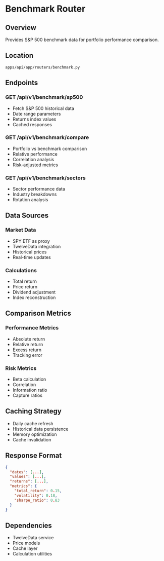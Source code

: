 # Benchmark Router

## Overview
Provides S&P 500 benchmark data for portfolio performance comparison.

## Location
`apps/api/app/routers/benchmark.py`

## Endpoints

### GET /api/v1/benchmark/sp500
- Fetch S&P 500 historical data
- Date range parameters
- Returns index values
- Cached responses

### GET /api/v1/benchmark/compare
- Portfolio vs benchmark comparison
- Relative performance
- Correlation analysis
- Risk-adjusted metrics

### GET /api/v1/benchmark/sectors
- Sector performance data
- Industry breakdowns
- Rotation analysis

## Data Sources

### Market Data
- SPY ETF as proxy
- TwelveData integration
- Historical prices
- Real-time updates

### Calculations
- Total return
- Price return
- Dividend adjustment
- Index reconstruction

## Comparison Metrics

### Performance Metrics
- Absolute return
- Relative return
- Excess return
- Tracking error

### Risk Metrics
- Beta calculation
- Correlation
- Information ratio
- Capture ratios

## Caching Strategy
- Daily cache refresh
- Historical data persistence
- Memory optimization
- Cache invalidation

## Response Format
```json
{
  "dates": [...],
  "values": [...],
  "returns": [...],
  "metrics": {
    "total_return": 0.15,
    "volatility": 0.18,
    "sharpe_ratio": 0.83
  }
}
```

## Dependencies
- TwelveData service
- Price models
- Cache layer
- Calculation utilities